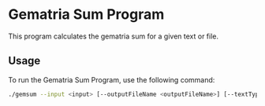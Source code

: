 # Gematria Sum Program

This program calculates the gematria sum for a given text or file.

## Usage

To run the Gematria Sum Program, use the following command:

```sh
./gemsum --input <input> [--outputFileName <outputFileName>] [--textType <textType>]
